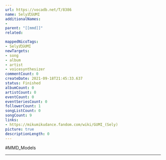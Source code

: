 ```yaml
---
url: https://vocadb.net/T/8386
name: Sely式GUMI
additionalNames: 
- 
parent: "[[mmd]]"
related:

mappedNicoTags:
- Sely式GUMI
newTargets:
- song
- album
- artist
- voicesynthesizer
commentCount: 0
createDate: 2021-09-18T21:45:33.637
status: Finished
albumCount: 0
artistCount: 0
eventCount: 0
eventSeriesCount: 0
followerCount: 1
songListCount: 0
songCount: 9
links: 
- https://mikumikudance.fandom.com/wiki/GUMI_(Sely)
picture: true
descriptionLength: 0
---
```


#MMD_Models



---

